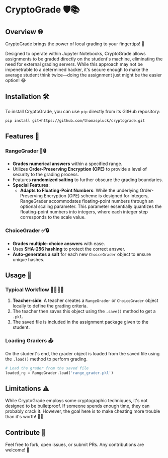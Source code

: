 # CryptoGrade 🛡️📚

## Overview 🌐

CryptoGrade brings the power of local grading to your fingertips! 🚀

 Designed to operate within Jupyter Notebooks, CryptoGrade allows assignments to be graded directly on the student's machine, eliminating the need for external grading servers. While this approach may not be impenetrable to a determined hacker, it's secure enough to make the average student think twice—doing the assignment just might be the easier option! 😂

## Installation 🛠️

To install CryptoGrade, you can use `pip` directly from its GitHub repository:

```bash
pip install git+https://github.com/thomaspluck/cryptograde.git
```

## Features 🌟

### RangeGrader 📏🔒

- **Grades numerical answers** within a specified range.
- Utilizes **Order-Preserving Encryption (OPE)** to provide a level of security to the grading process.
- Features **randomized salting** to further obscure the grading boundaries.
- **Special Features**:
    - **Adapts to Floating-Point Numbers**: While the underlying Order-Preserving Encryption (OPE) scheme is designed for integers, RangeGrader accommodates floating-point numbers through an optional scaling parameter. This parameter essentially quantizes the floating-point numbers into integers, where each integer step corresponds to the scale value.

### ChoiceGrader ✅🔒

- **Grades multiple-choice answers** with ease.
- Uses **SHA-256 hashing** to protect the correct answer.
- **Auto-generates a salt** for each new `ChoiceGrader` object to ensure unique hashes.

## Usage 📖

### Typical Workflow 👩‍🏫👨‍🎓

1. **Teacher-side**: A teacher creates a `RangeGrader` or `ChoiceGrader` object locally to define the grading criteria.
2. The teacher then saves this object using the `.save()` method to get a `.pkl`.
3. The saved file is included in the assignment package given to the student.

### Loading Graders 📤

On the student's end, the grader object is loaded from the saved file using the `.load()` method to perform grading.

```python
# Load the grader from the saved file
loaded_rg = RangeGrader.load('range_grader.pkl')
```

## Limitations ⚠️

While CryptoGrade employs some cryptographic techniques, it's not designed to be bulletproof. If someone spends enough time, they can probably crack it. However, the goal here is to make cheating more trouble than it's worth! 🤷‍♂️

## Contribute 🤝

Feel free to fork, open issues, or submit PRs. Any contributions are welcome! 🙏